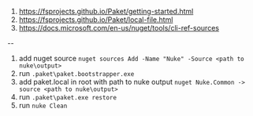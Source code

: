 1) https://fsprojects.github.io/Paket/getting-started.html
2) https://fsprojects.github.io/Paket/local-file.html
3) https://docs.microsoft.com/en-us/nuget/tools/cli-ref-sources

--

1) add nuget source `nuget sources Add -Name "Nuke" -Source <path to nuke\output>`
2) run `.paket\paket.bootstrapper.exe`
3) add paket.local in root with path to nuke output
 `nuget Nuke.Common -> source <path to nuke\output>`
4) run `.paket\paket.exe restore`
5) run `nuke Clean`